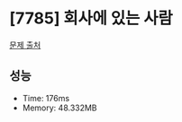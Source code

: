 # [7785] 회사에 있는 사람

[문제 출처](https://www.acmicpc.net/problem/7785)

## 성능

- Time: 176ms
- Memory: 48.332MB